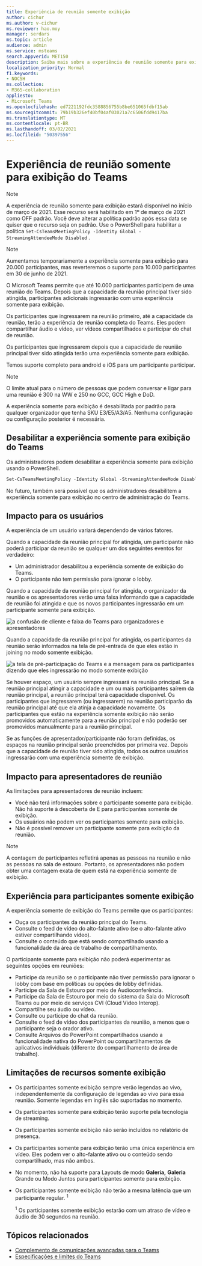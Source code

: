 ```yaml
---
title: Experiência de reunião somente exibição
author: cichur
ms.author: v-cichur
ms.reviewer: hao.moy
manager: serdars
ms.topic: article
audience: admin
ms.service: msteams
search.appverid: MET150
description: Saiba mais sobre a experiência de reunião somente para exibição do Teams para administradores, apresentadores e participantes
localization_priority: Normal
f1.keywords:
- NOCSH
ms.collection:
- M365-collaboration
appliesto:
- Microsoft Teams
ms.openlocfilehash: ed7221192fdc3588856755b8be651065fdbf15ab
ms.sourcegitcommit: 79b19b326ef40bf04af03021a7c6506fdd9417ba
ms.translationtype: MT
ms.contentlocale: pt-BR
ms.lasthandoff: 03/02/2021
ms.locfileid: "50397556"
---
```

# <a name="teams-view-only-meeting-experience"></a>Experiência de reunião somente para exibição do Teams

> [!Note]
> A experiência de reunião somente para exibição estará disponível no início de março de 2021. Esse recurso será habilitado em 1º de março de 2021 como OFF padrão. Você deve alterar a política padrão após essa data se quiser que o recurso seja on padrão. Use o PowerShell para habilitar a política `Set-CsTeamsMeetingPolicy -Identity Global -StreamingAttendeeMode Disabled` .

> [!Note]
> Aumentamos temporariamente a experiência somente para exibição para 20.000 participantes, mas reverteremos o suporte para 10.000 participantes em 30 de junho de 2021.

O Microsoft Teams permite que até 10.000 participantes participem de uma reunião do Teams. Depois que a capacidade da reunião principal tiver sido atingida, participantes adicionais ingressarão com uma experiência somente para exibição.

Os participantes que ingressarem na reunião primeiro, até a capacidade da reunião, terão a experiência de reunião completa do Teams. Eles podem compartilhar áudio e vídeo, ver vídeos compartilhados e participar do chat de reunião.

Os participantes que ingressarem depois que a capacidade de reunião principal tiver sido atingida terão uma experiência somente para exibição.

Temos suporte completo para android e iOS para um participante participar.

> [!Note]
> O limite atual para o número de pessoas que podem conversar e ligar para uma reunião é 300 na WW e 250 no GCC, GCC High e DoD.

A experiência somente para exibição é desabilitada por padrão para qualquer organizador que tenha SKU E3/E5/A3/A5. Nenhuma configuração ou configuração posterior é necessária.

## <a name="disable-teams-view-only-experience"></a>Desabilitar a experiência somente para exibição do Teams

Os administradores podem desabilitar a experiência somente para exibição usando o PowerShell.

```PowerShell
Set-CsTeamsMeetingPolicy -Identity Global -StreamingAttendeeMode Disabled
```

No futuro, também será possível que os administradores desabilitem a experiência somente para exibição no centro de administração do Teams.

## <a name="impact-to-users"></a>Impacto para os usuários

A experiência de um usuário variará dependendo de vários fatores.

Quando a capacidade da reunião principal for atingida, um participante não poderá participar da reunião se qualquer um dos seguintes eventos for verdadeiro:

- Um administrador desabilitou a experiência somente de exibição do Teams.
- O participante não tem permissão para ignorar o lobby.

Quando a capacidade da reunião principal for atingida, o organizador da reunião e os apresentadores verão uma faixa informando que a capacidade de reunião foi atingida e que os novos participantes ingressarão em um participante somente para exibição.

  ![a confusão de cliente e faixa do Teams para organizadores e apresentadores](media/chat-and-banner-message.png)

Quando a capacidade da reunião principal for atingida, os participantes da reunião serão informados na tela de pré-entrada de que eles estão in joining no modo somente exibição.

  ![a tela de pré-participação do Teams e a mensagem para os participantes dizendo que eles ingressarão no modo somente exibição](media/view-only-pre-join-screen.png)

Se houver espaço, um usuário sempre ingressará na reunião principal. Se a reunião principal atingir a capacidade e um ou mais participantes saírem da reunião principal, a reunião principal terá capacidade disponível. Os participantes que ingressarem (ou ingressarem) na reunião participarão da reunião principal até que ela atinja a capacidade novamente. Os participantes que estão na experiência somente exibição não serão promovidos automaticamente para a reunião principal e não poderão ser promovidos manualmente para a reunião principal.

Se as funções de apresentador/participante não foram definidas, os espaços na reunião principal serão preenchidos por primeira vez. Depois que a capacidade de reunião tiver sido atingida, todos os outros usuários ingressarão com uma experiência somente de exibição.

## <a name="impact-to-meeting-presenters"></a>Impacto para apresentadores de reunião

As limitações para apresentadores de reunião incluem:

- Você não terá informações sobre o participante somente para exibição. Não há suporte à descoberta de E para participantes somente de exibição.
- Os usuários não podem ver os participantes somente para exibição.
- Não é possível remover um participante somente para exibição da reunião.

> [!Note]
> A contagem de participantes refletirá apenas as pessoas na reunião e não as pessoas na sala de estouro. Portanto, os apresentadores não podem obter uma contagem exata de quem está na experiência somente de exibição.

## <a name="experience-for-view-only-attendees"></a>Experiência para participantes somente exibição

A experiência somente de exibição do Teams permite que os participantes:

- Ouça os participantes da reunião principal do Teams.
- Consulte o feed de vídeo do alto-falante ativo (se o alto-falante ativo estiver compartilhando vídeo).
- Consulte o conteúdo que está sendo compartilhado usando a funcionalidade da área de trabalho de compartilhamento.

O participante somente para exibição não poderá experimentar as seguintes opções em reuniões:

- Participe da reunião se o participante não tiver permissão para ignorar o lobby com base em políticas ou opções de lobby definidas.
- Participe da Sala de Estouro por meio de Audioconferência.
- Participe da Sala de Estouro por meio do sistema da Sala do Microsoft Teams ou por meio de serviços CVI (Cloud Video Interop).
- Compartilhe seu áudio ou vídeo.
- Consulte ou participe do chat da reunião.
- Consulte o feed de vídeo dos participantes da reunião, a menos que o participante seja o orador ativo.
- Consulte Arquivos do PowerPoint compartilhados usando a funcionalidade nativa do PowerPoint ou compartilhamentos de aplicativos individuais (diferente do compartilhamento de área de trabalho).

## <a name="view-only-feature-limitations"></a>Limitações de recursos somente exibição

- Os participantes somente exibição sempre verão legendas ao vivo, independentemente da configuração de legendas ao vivo para essa reunião. Somente legendas em inglês são suportadas no momento.
- Os participantes somente para exibição terão suporte pela tecnologia de streaming.
- Os participantes somente exibição não serão incluídos no relatório de presença.
- Os participantes somente para exibição terão uma única experiência em vídeo. Eles podem ver o alto-falante ativo ou o conteúdo sendo compartilhado, mas não ambos.
- No momento, não há suporte para  Layouts de modo **Galeria,** **Galeria** Grande ou Modo Juntos para participantes somente para exibição.  
- Os participantes somente exibição não terão a mesma latência que um participante regular. <sup>1</sup>

  <sup>1</sup> Os participantes somente exibição estarão com um atraso de vídeo e áudio de 30 segundos na reunião.  

## <a name="related-topics"></a>Tópicos relacionados

- [Complemento de comunicações avançadas para o Teams](teams-add-on-licensing/advanced-communications.md)
- [Especificações e limites do Teams](limits-specifications-teams.md)
